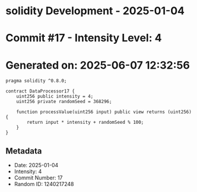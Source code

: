 ﻿# solidity Development - 2025-01-04
# Commit #17 - Intensity Level: 4
# Generated on: 2025-06-07 12:32:56
```solidity
pragma solidity ^0.8.0;

contract DataProcessor17 {
    uint256 public intensity = 4;
    uint256 private randomSeed = 368296;

    function processValue(uint256 input) public view returns (uint256) {
        return input * intensity + randomSeed % 100;
    }
}
```
## Metadata
- Date: 2025-01-04
- Intensity: 4
- Commit Number: 17
- Random ID: 1240217248
